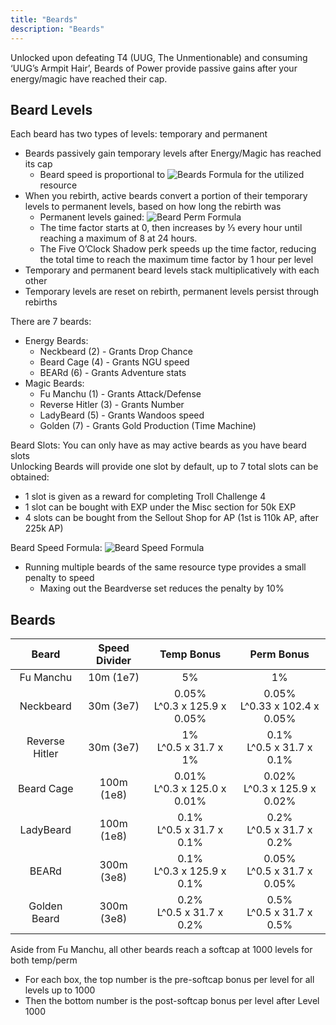 ```yaml
---
title: "Beards"
description: "Beards"
---
```


Unlocked upon defeating T4 (UUG, The Unmentionable) and consuming ‘UUG’s Armpit Hair’, Beards of Power provide passive gains after your energy/magic have reached their cap.

## Beard Levels

Each beard has two types of levels: temporary and permanent
- Beards passively gain temporary levels after Energy/Magic has reached its cap
    - Beard speed is proportional to ![Beards Formula](/beards.png) for the utilized resource
- When you rebirth, active beards convert a portion of their temporary levels to permanent levels, based on how long the rebirth was
    - Permanent levels gained: ![Beard Perm Formula](/beardPERM.png)
    - The time factor starts at 0, then increases by ⅓ every hour until reaching a maximum of 8 at 24 hours.
    - The Five O’Clock Shadow perk speeds up the time factor, reducing the total time to reach the maximum time factor by 1 hour per level
- Temporary and permanent beard levels stack multiplicatively with each other
- Temporary levels are reset on rebirth, permanent levels persist through rebirths

There are 7 beards:
- Energy Beards:
    - Neckbeard (2) - Grants Drop Chance
    - Beard Cage (4) - Grants NGU speed
    - BEARd (6) - Grants Adventure stats
- Magic Beards:
    - Fu Manchu (1) - Grants Attack/Defense
    - Reverse Hitler (3) - Grants Number
    - LadyBeard (5) - Grants Wandoos speed
    - Golden (7) - Grants Gold Production (Time Machine)

Beard Slots: You can only have as may active beards as you have beard slots   
Unlocking Beards will provide one slot by default, up to 7 total slots can be obtained:
- 1 slot is given as a reward for completing Troll Challenge 4
- 1 slot can be bought with EXP under the Misc section for 50k EXP
- 4 slots can be bought from the Sellout Shop for AP (1st is 110k AP, after 225k AP)

Beard Speed Formula: ![Beard Speed Formula](/beardSPEED.png)
- Running multiple beards of the same resource type provides a small penalty to speed
    - Maxing out the Beardverse set reduces the penalty by 10%

## Beards

| Beard          | Speed Divider | Temp Bonus                       | Perm Bonus                        |
| :------------: | :-----------: | :------------------------------: | :-------------------------------: |
| Fu Manchu      | 10m (1e7)     | 5%                               | 1%                                |
| Neckbeard      | 30m (3e7)     | 0.05% <br> L^0.3 x 125.9 x 0.05% | 0.05% <br> L^0.33 x 102.4 x 0.05% |
| Reverse Hitler | 30m (3e7)     | 1% <br> L^0.5 x 31.7 x 1%        | 0.1% <br> L^0.5 x 31.7 x 0.1%     |
| Beard Cage     | 100m (1e8)    | 0.01% <br> L^0.3 x 125.0 x 0.01% | 0.02% <br> L^0.3 x 125.9 x 0.02%  |
| LadyBeard      | 100m (1e8)    | 0.1% <br> L^0.5 x 31.7 x 0.1%    | 0.2% <br> L^0.5 x 31.7 x 0.2%     |
| BEARd          | 300m (3e8)    | 0.1% <br> L^0.3 x 125.9 x 0.1%   | 0.05% <br> L^0.5 x 31.7 x 0.05%   |
| Golden Beard   | 300m (3e8)    | 0.2% <br> L^0.5 x 31.7 x 0.2%    | 0.5% <br> L^0.5 x 31.7 x 0.5%     |

Aside from Fu Manchu, all other beards reach a softcap at 1000 levels for both temp/perm
- For each box, the top number is the pre-softcap bonus per level for all levels up to 1000
- Then the bottom number is the post-softcap bonus per level after Level 1000